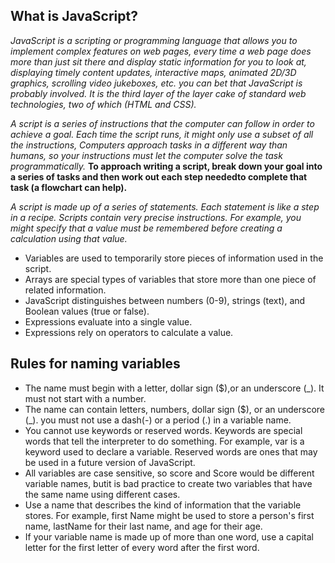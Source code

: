   ## What is JavaScript?

   *JavaScript is a scripting or programming language that allows you to implement complex features on web pages, every time a web page does more than just sit there and display static information for you to look at, displaying timely content updates, interactive maps, animated 2D/3D graphics, scrolling video jukeboxes, etc. you can bet that JavaScript is probably involved. It is the third layer of the layer cake of standard web technologies, two of which (HTML and CSS).*
   
   *A script is a series of instructions that the computer can follow in order to achieve a goal. Each time the script runs, it might only use a subset of all the instructions, Computers approach tasks in a different way than humans, so your instructions must let the computer solve the task programmatically.*
   **To approach writing a script, break down your goal into a series of tasks and then work out each step neededto complete that task (a flowchart can help).**

 *A script is made up of a series of statements. Each statement is like a step in a recipe. Scripts contain very precise instructions. For example, you might specify that a value must be remembered before creating a calculation using that value.*

* Variables are used to temporarily store pieces of
information used in the script.
* Arrays are special types of variables that store more
than one piece of related information.
* JavaScript distinguishes between numbers (0-9),
strings (text), and Boolean values (true or false).
* Expressions evaluate into a single value.
* Expressions rely on operators to calculate a value.

## Rules for naming variables

* The name must begin with a letter, dollar sign ($),or an underscore (_). It must not start with a number.
* The name can contain letters, numbers, dollar sign ($), or an underscore (_). you must not use a dash(-) or a period (.) in a variable name. 
* You cannot use keywords or reserved words. Keywords are special words that tell the
interpreter to do something. For example, var is a keyword used to declare a variable. Reserved words are ones that may be used in a future version of JavaScript. 
* All variables are case sensitive, so score and Score would be different variable names, butit is bad practice to create two variables that have the same name using different cases. 
* Use a name that describes the
kind of information that the
variable stores. For example,
first Name might be used to
store a person's first name,
lastName for their last name,
and age for their age. 
* If your variable name is made
up of more than one word, use a
capital letter for the first letter of
every word after the first word.

